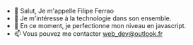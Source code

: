 - 👋 Salut, Je m'appelle Filipe Ferrao
- 👀 Je m'intéresse à la technologie dans son ensemble.
- 🌱  En ce moment, je perfectionne mon niveau en javascript.
- 📫 Vous pouvez me contacter web_dev@outlook.fr

<!---
filipefwebdev/filipefwebdev is a ✨ special ✨ repository because its `README.md` (this file) appears on your GitHub profile.
You can click the Preview link to take a look at your changes.
--->
